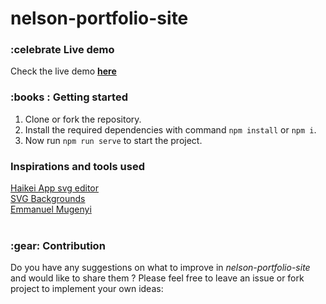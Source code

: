 # nelson-portfolio-site

<h3>:celebrate Live demo</h3>

Check the live demo <a href="https://nelson1995.github.io/nelson-portfolio-site/"><strong>here</strong></a>

<h3>:books : Getting started</h3>

1. Clone or fork the repository.
2. Install the required dependencies with command `npm install` or `npm i`.
3. Now run `npm run serve` to start the project.

<h3>Inspirations and tools used</h3>
<a href="https://app.haikei.app/"> Haikei App svg editor</a>
<br/>
<a href="https://www.svgbackgrounds.com/set/free-svg-backgrounds-and-patterns/">SVG Backgrounds</a>
<br/>
<a href="http://columbus.dev/">Emmanuel Mugenyi</a>
<br/>

<br/>
<h3>:gear: Contribution</h3>

Do you have any suggestions on what to improve in <em>nelson-portfolio-site</em> and would like to share them ? Please feel free to leave an issue or fork project to implement your own ideas:
